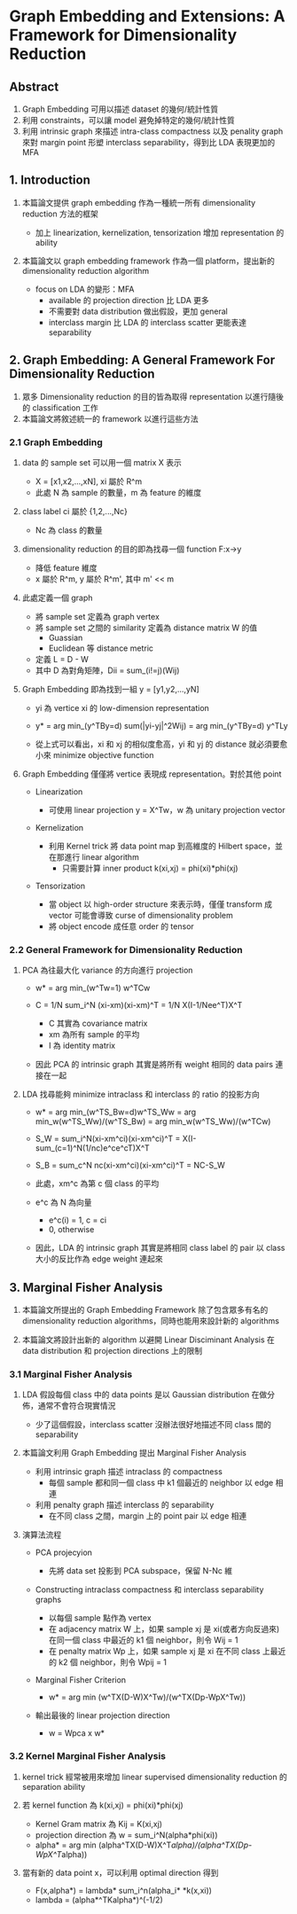 # Graph Embedding and Extensions: A Framework for Dimensionality Reduction
## Abstract
1.  Graph Embedding 可用以描述 dataset 的幾何/統計性質
2.  利用 constraints，可以讓 model 避免掉特定的幾何/統計性質
3.  利用 intrinsic graph 來描述 intra-class compactness 以及 penality graph 來對 margin point 形塑 interclass separability，得到比 LDA 表現更加的 MFA

## 1. Introduction
1.  本篇論文提供 graph embedding 作為一種統一所有 dimensionality reduction 方法的框架
    -   加上 linearization, kernelization, tensorization 增加 representation 的 ability

2.  本篇論文以 graph embedding framework 作為一個 platform，提出新的 dimensionality reduction algorithm
    -   focus on LDA 的變形：MFA
        -   available 的 projection direction 比 LDA 更多
        -   不需要對 data distribution 做出假設，更加 general
        -   interclass margin 比 LDA 的 interclass scatter 更能表達 separability

## 2. Graph Embedding: A General Framework For Dimensionality Reduction
1.  眾多 Dimensionality reduction 的目的皆為取得 representation 以進行隨後的 classification 工作
2.  本篇論文將敘述統一的 framework 以進行這些方法

### 2.1 Graph Embedding
1.  data 的 sample set 可以用一個 matrix X 表示
    -   X = [x1,x2,...,xN], xi 屬於 R^m
    -   此處 N 為 sample 的數量，m 為 feature 的維度

2.  class label ci 屬於 {1,2,...,Nc}
    -   Nc 為 class 的數量

3.  dimensionality reduction 的目的即為找尋一個 function F:x->y
    -   降低 feature 維度
    -   x 屬於 R^m, y 屬於 R^m', 其中 m' << m

4.  此處定義一個 graph
    -   將 sample set 定義為 graph vertex
    -   將 sample set 之間的 similarity 定義為 distance matrix W 的值
        -   Guassian
        -   Euclidean 等 distance metric
    -   定義 L = D - W
    -   其中 D 為對角矩陣，Dii = sum_(i!=j)(Wij)

5.  Graph Embedding 即為找到一組 y = [y1,y2,...,yN]
    -   yi 為 vertice xi 的 low-dimension representation
    -   y* = arg min_(y^TBy=d) sum(|yi-yj|^2Wij) = arg min_(y^TBy=d) y^TLy

    -   從上式可以看出，xi 和 xj 的相似度愈高，yi 和 yj 的 distance 就必須要愈小來 minimize objective function

6.  Graph Embedding 僅僅將 vertice 表現成 representation。對於其他 point
    -   Linearization
        -   可使用 linear projection y = X^Tw，w 為 unitary projection vector
    
    -   Kernelization
        -   利用 Kernel trick 將 data point map 到高維度的 Hilbert space，並在那進行 linear algorithm
            -   只需要計算 inner product k(xi,xj) = phi(xi)*phi(xj)
    
    -   Tensorization
        -   當 object 以 high-order structure 來表示時，僅僅 transform 成 vector 可能會導致 curse of dimensionality problem
        -   將 object encode 成任意 order 的 tensor

### 2.2 General Framework for Dimensionality Reduction
1.  PCA 為往最大化 variance 的方向進行 projection
    -   w* = arg min_(w^Tw=1) w^TCw
    -   C = 1/N sum_i^N (xi-xm)(xi-xm)^T = 1/N X(I-1/Nee^T)X^T
        -   C 其實為 covariance matrix
        -   xm 為所有 sample 的平均
        -   I 為 identity matrix

    -   因此 PCA 的 intrinsic graph 其實是將所有 weight 相同的 data pairs 連接在一起

2.  LDA 找尋能夠 minimize intraclass 和 interclass 的 ratio 的投影方向
    -   w* = arg min_(w^TS_Bw=d)w^TS_Ww = arg min_w(w^TS_Ww)/(w^TS_Bw) = arg min_w(w^TS_Ww)/(w^TCw)
    -   S_W = sum_i^N(xi-xm^ci)(xi-xm^ci)^T = X(I-sum_(c=1)^N(1/nc)e^ce^cT)X^T 
    -   S_B = sum_c^N nc(xi-xm^ci)(xi-xm^ci)^T = NC-S_W

    -   此處，xm^c 為第 c 個 class 的平均
    -   e^c 為 N 為向量
        -   e^c(i) = 1, c = ci
        -   0, otherwise
    
    -   因此，LDA 的 intrinsic graph 其實是將相同 class label 的 pair 以 class 大小的反比作為 edge weight 連起來
## 3. Marginal Fisher Analysis
1.  本篇論文所提出的 Graph Embedding Framework 除了包含眾多有名的 dimensionality reduction algorithms，同時也能用來設計新的 algorithms

2.  本篇論文將設計出新的 algorithm 以避開 Linear Disciminant Analysis 在 data distribution 和 projection directions 上的限制

### 3.1 Marginal Fisher Analysis
1.  LDA 假設每個 class 中的 data points 是以 Gaussian distribution 在做分佈，通常不會符合現實情況
    -   少了這個假設，interclass scatter 沒辦法很好地描述不同 class 間的 separability

2.  本篇論文利用 Graph Embedding 提出 Marginal Fisher Analysis
    -   利用 intrinsic graph 描述 intraclass 的 compactness
        -   每個 sample 都和同一個 class 中 k1 個最近的 neighbor 以 edge 相連
    -   利用 penalty graph 描述 interclass 的 separability
        -   在不同 class 之間，margin 上的 point pair 以 edge 相連
    
3.  演算法流程
    -   PCA projecyion
        -   先將 data set 投影到 PCA subspace，保留 N-Nc 維
    
    -   Constructing intraclass compactness 和 interclass separability graphs
        -   以每個 sample 點作為 vertex
        -   在 adjacency matrix W 上，如果 sample xj 是 xi(或者方向反過來) 在同一個 class 中最近的 k1 個 neighbor，則令 Wij = 1
        -   在 penalty matrix Wp 上，如果 sample xj 是 xi 在不同 class 上最近的 k2 個 neighbor，則令 Wpij = 1
    
    -   Marginal Fisher Criterion
        -   w* = arg min (w^TX(D-W)X^Tw)/(w^TX(Dp-WpX^Tw))
    
    -   輸出最後的 linear projection direction
        -   w = Wpca x w*

### 3.2 Kernel Marginal Fisher Analysis
1.  kernel trick 經常被用來增加 linear supervised dimensionality reduction 的 separation ability

2.  若 kernel function 為 k(xi,xj) = phi(xi)*phi(xj)
    -   Kernel Gram matrix 為 Kij = K(xi,xj)
    -   projection direction 為 w = sum_i^N(alpha*phi(xi))
    -   alpha* = arg min (alpha^TX(D-W)X^T*alpha)/(alpha^TX(Dp-WpX^T*alpha))

3.  當有新的 data point x，可以利用 optimal direction 得到
    -   F(x,alpha*) = lambda* sum_i^n(alpha_i* *k(x,xi))
    -   lambda = (alpha*^TKalpha*)^(-1/2)
